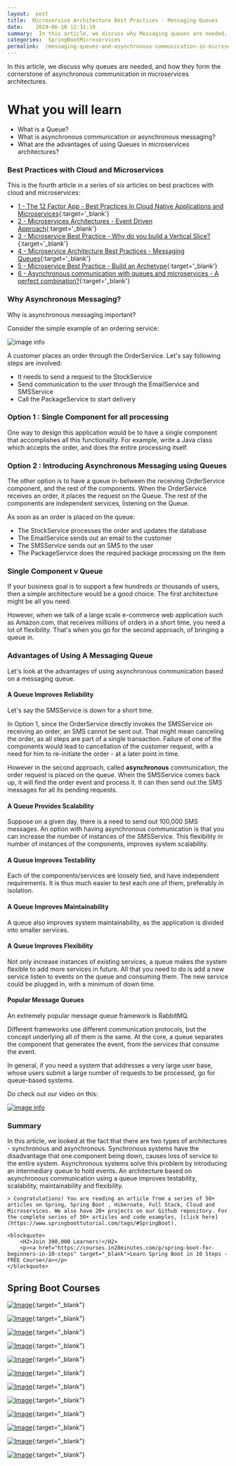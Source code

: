 ```yaml
---
layout:  post
title:  Microservice Architecture Best Practices - Messaging Queues
date:    2019-06-10 12:31:19
summary:  In this article, we discuss why Messaging queues are needed, and how they form the cornerstone of communication in microservices architectures.
categories:  SpringBootMicroservices
permalink:  /messaging-queues-and-asynchronous-communication-in-microservices
---
```


In this article, we discuss why queues are needed, and how they form the cornerstone of asynchronous communication in microservices architectures.

# What you will learn
- What is a Queue?
- What is asynchronous communication or asynchronous messaging?
- What are the advantages of using Queues in microservices architectures?

### Best Practices with Cloud and Microservices

This is the fourth article in a series of six articles on best practices with cloud and microservices:
- [1 - The 12 Factor App - Best Practices In Cloud Native Applications and Microservices](/12-factor-app-cloud-native-microservices-best-practices){:target='_blank'}
- [2 - Microservices Architectures - Event Driven Approach](/introduction-to-event-driven-architectures-with-microservices){:target='_blank'}
- [3 - Microservice Best Practice - Why do you build a Vertical Slice?](/software-best-practices-building-a-vertical-slice){:target='_blank'}
- [4 - Microservice Architecture Best Practices - Messaging Queues](/messaging-queues-and-asynchronous-communication-in-microservices){:target='_blank'}
- [5 - Microservice Best Practice - Build an Archetype](/creating-archetypes-in-microservices-architectures-best-practices){:target='_blank'}
- [6 - Asynchronous communication with queues and microservices - A perfect combination?](/asynchronous-communication-with-queues-in-microservices){:target='_blank'}

### Why Asynchronous Messaging?

Why is asynchronous messaging important? 

Consider the simple example of an ordering service:

![image info](/images/Capture-050-02.png)

A customer places an order through the OrderService. Let's say following steps are involved:
- It needs to send a request to the StockService 
- Send communication to the user through the EmailService and SMSService 
- Call the PackageService to start delivery

### Option 1 : Single Component for all processing

One way to design this application would be to have a single component that accomplishes all this functionality. For example, write a Java class which accepts the order, and does the entire processing itself. 

### Option 2 : Introducing Asynchronous Messaging using Queues

The other option is to have a queue in-between the receiving OrderService component, and the rest of the components. When the OrderService receives an order, it places the request on the Queue. The rest of the components are independent services, listening on the Queue. 

As soon as an order is placed on the queue:
* The StockService processes the order and updates the database
* The EmailService sends out an email to the customer
* The SMSService sends out an SMS to the user
* The PackageService does the required package processing on the item

### Single Component v Queue

If your business goal is to support a few hundreds or thousands of users, then a simple architecture would be a good choice. The first architecture might be all you need. 

However, when we talk of a large scale e-commerce web application such as Amazon.com, that receives millions of orders in a short time, you need a lot of flexibility. That's when you go for the second approach, of bringing a queue in.

### Advantages of Using A Messaging Queue

Let's look at the advantages of using asynchronous communication based on a messaging queue.

#### A Queue Improves Reliability

Let's say the SMSService is down for a short time. 

In Option 1, since the OrderService directly invokes the SMSService on receiving an order, an SMS cannot be sent out. That might mean canceling the order, as all steps are part of a single transaction. Failure of one of the components would lead to cancellation of the customer request, with a need for him to re-initiate the order - at a later point in time. 

However in the second approach, called **asynchronous** communication, the order request is placed on the queue. When the SMSService comes back up, it will find the order event and process it. It can then send out the SMS messages for all its pending requests.

#### A Queue Provides Scalability

Suppose on a given day, there is a need to send out 100,000 SMS messages. An option with having asynchronous communication is that you can increase the number of instances of the SMSService. This flexibility in number of instances of the components, improves system scalability. 

#### A Queue Improves Testability

Each of the components/services are loosely tied, and have independent requirements. It is thus much easier to test each one of them, preferably in isolation. 

#### A Queue Improves Maintainability

A queue also improves system maintainability, as the application is divided into smaller services.

#### A Queue Improves Flexibility

Not only increase instances of existing services, a queue makes the system flexible to add more services in future. All that you need to do is add a new service listen to events on the queue and consuming them. The new service could be plugged in, with a minimum of down time. 

#### Popular Message Queues

An extremely popular message queue framework is RabbitMQ. 

Different frameworks use different communication protocols, but the concept underlying all of them is the same. At the core, a queue separates the component that generates the event, from the services that consume the event. 

In general, if you need a system that addresses a very large user base, whose users submit a large number of requests to be processed,  go for queue-based systems. 

Do check out our video on this:

[![image info](/images/Capture-050-01.png)](https://www.youtube.com/watch?v=cyXToKjXXQY)

### Summary

In this article, we looked at the fact that there are two types of architectures - synchronous and asynchronous. Synchronous systems have the disadvantage that one component being down, causes loss of service to the entire system. Asynchronous systems solve this problem by introducing an intermediary queue to hold events. An architecture based on asynchronous communication using a queue improves testability, scalability, maintainability and flexibility. 

	> Congratulations! You are reading an article from a series of 50+ articles on Spring, Spring Boot , Hibernate, Full Stack, Cloud and Microservices. We also have 20+ projects on our Github repository. For the complete series of 50+ articles and code examples, [click here](https://www.springboottutorial.com/tags/#SpringBoot).

	<blockquote>
		<H2>Join 300,000 Learners!</H2>
		<p><a href="https://courses.in28minutes.com/p/spring-boot-for-beginners-in-10-steps" target="_blank">Learn Spring Boot in 10 Steps - FREE Course</a></p>
	</blockquote>


## Spring Boot Courses

[![Image](/images/Course-Go-Full-Stack-With-Spring-Boot-and-React.png "Go Full Stack with Spring Boot and React")](https://www.udemy.com/full-stack-application-with-spring-boot-and-react/?couponCode=SBT-2019){:target="_blank"}

[![Image](/images/Course-Go-Full-Stack-With-SpringBoot-And-Angular.png "Go Full Stack with Spring Boot and Angular")](https://www.udemy.com/full-stack-application-development-with-spring-boot-and-angular/?couponCode=SBT-2019){:target="_blank"}

[![Image](/images/Course-Master-Microservices-with-Spring-Boot-and-Spring-Cloud.png "Master Microservices with Spring Boot and Spring Cloud")](https://www.udemy.com/microservices-with-spring-boot-and-spring-cloud/?couponCode=SBT-2019){:target="_blank"}

[![Image](/images/Course-pivotal-cloud-foundry-pcf-deploying-spring-boot-apps.png "Deploying Spring Boot Microservices to Pivotal Cloud Foundry (PCF)")](https://www.udemy.com/course/learn-pivotal-cloud-foundry-pcf-deploying-spring-boot-apps/?couponCode=SBT-2019){:target="_blank"}

[![Image](/images/Course-Deploy-Java-Spring-Boot-Microservices-To-ECS.png "Deploying Spring Boot Microservices to AWS using ECS and AWS Fargate")](https://www.udemy.com/course/deploy-spring-microservices-to-aws-with-ecs-and-aws-fargate/?couponCode=SBT-2019){:target="_blank"}

[![Image](/images/Course-Deploy-Java-Spring-Boot-Apps-To-AWS.png "Deploying Spring Boot Apps to AWS using Elastic Beanstalk")](https://www.udemy.com/deploy-java-spring-boot-to-aws-amazon-web-service/?couponCode=SBT-2019){:target="_blank"}


[![Image](/images/Course-Master-Java-Web-Services-and-REST-API-with-Spring-Boot.png "Master Java Web Services and REST API with Spring Boot")](https://www.udemy.com/spring-web-services-tutorial/?couponCode=SBT-2019){:target="_blank"}

[![Image](/images/Course-Spring-Framework-Interview-Guide-200-Questions-Answers.png "Spring Framework Interview Guide - 200+ Questions & Answers")](https://www.udemy.com/spring-interview-questions-and-answers/?couponCode=SBT-2019){:target="_blank"}

[![Image](/images/Course-Learn-Spring-Boot-in-100-Steps---Beginner-to-Expert.png "Learn Spring Boot in 100 Steps - Beginner to Expert")](https://www.udemy.com/spring-boot-tutorial-for-beginners/?couponCode=SBT-2019){:target="_blank"}

[![Image](/images/Course-Spring-Framework-Master-Class---Beginner-to-Expert.png "Spring Master Class - Beginner to Expert")](https://www.udemy.com/spring-tutorial-for-beginners/?couponCode=SBT-2019){:target="_blank"}

[![Image](/images/Course-Master-Hibernate-and-JPA-with-Spring-Boot-in-100-Steps.png "Master Hibernate and JPA with Spring Boot in 100 Steps")](https://www.udemy.com/hibernate-jpa-tutorial-for-beginners-in-100-steps/?couponCode=SBT-2019){:target="_blank"}

[![Image](/images/Course-Master-Java-Unit-Testing-with-Spring-Boot-Mockito.png "Master Java Unit Testing with Spring Boot & Mockito")](https://www.udemy.com/learn-unit-testing-with-spring-boot/?couponCode=SBT-2019){:target="_blank"}

